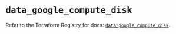# `data_google_compute_disk`

Refer to the Terraform Registry for docs: [`data_google_compute_disk`](https://registry.terraform.io/providers/hashicorp/google/6.32.0/docs/data-sources/compute_disk).
